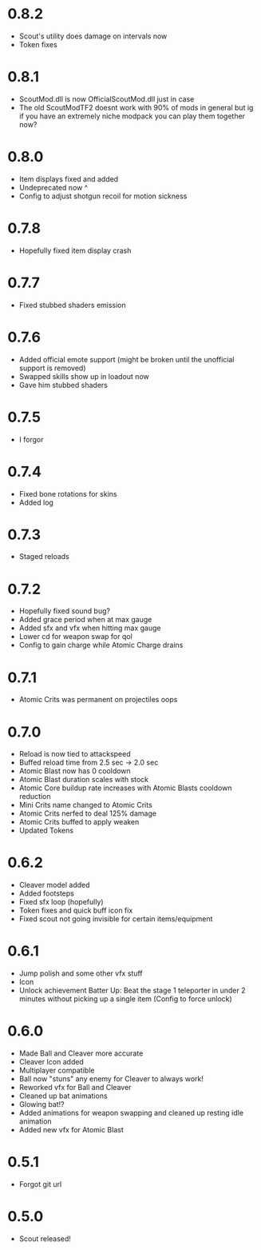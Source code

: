 # 0.8.2

- Scout's utility does damage on intervals now
- Token fixes

# 0.8.1

- ScoutMod.dll is now OfficialScoutMod.dll just in case
- The old ScoutModTF2 doesnt work with 90% of mods in general but ig if you have an extremely niche modpack you can play them together now?

# 0.8.0

- Item displays fixed and added
- Undeprecated now ^
- Config to adjust shotgun recoil for motion sickness

# 0.7.8

- Hopefully fixed item display crash

# 0.7.7

- Fixed stubbed shaders emission

# 0.7.6

- Added official emote support (might be broken until the unofficial support is removed)
- Swapped skills show up in loadout now
- Gave him stubbed shaders

# 0.7.5

- I forgor

# 0.7.4

- Fixed bone rotations for skins
- Added log

# 0.7.3

- Staged reloads

# 0.7.2

- Hopefully fixed sound bug?
- Added grace period when at max gauge
- Added sfx and vfx when hitting max gauge
- Lower cd for weapon swap for qol 
- Config to gain charge while Atomic Charge drains

# 0.7.1 

- Atomic Crits was permanent on projectiles oops

# 0.7.0

- Reload is now tied to attackspeed
- Buffed reload time from 2.5 sec -> 2.0 sec
- Atomic Blast now has 0 cooldown
- Atomic Blast duration scales with stock
- Atomic Core buildup rate increases with Atomic Blasts cooldown reduction
- Mini Crits name changed to Atomic Crits
- Atomic Crits nerfed to deal 125% damage
- Atomic Crits buffed to apply weaken
- Updated Tokens

# 0.6.2

- Cleaver model added
- Added footsteps
- Fixed sfx loop (hopefully)
- Token fixes and quick buff icon fix
- Fixed scout not going invisible for certain items/equipment

# 0.6.1

- Jump polish and some other vfx stuff
- Icon
- Unlock achievement Batter Up: Beat the stage 1 teleporter in under 2 minutes without picking up a single item (Config to force unlock)

# 0.6.0

- Made Ball and Cleaver more accurate
- Cleaver Icon added
- Multiplayer compatible
- Ball now "stuns" any enemy for Cleaver to always work!
- Reworked vfx for Ball and Cleaver
- Cleaned up bat animations
- Glowing bat!?
- Added animations for weapon swapping and cleaned up resting idle animation
- Added new vfx for Atomic Blast


# 0.5.1

- Forgot git url

# 0.5.0

- Scout released!